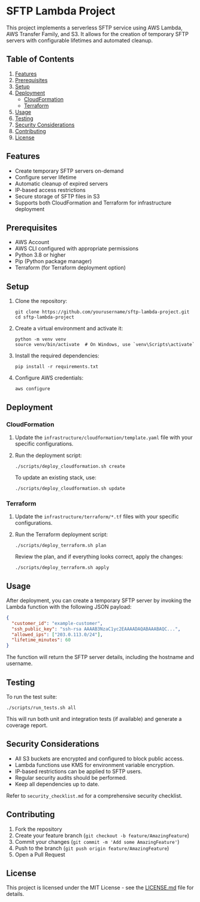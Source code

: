 # SFTP Lambda Project

This project implements a serverless SFTP service using AWS Lambda, AWS Transfer Family, and S3. It allows for the creation of temporary SFTP servers with configurable lifetimes and automated cleanup.

## Table of Contents

1. [Features](#features)
2. [Prerequisites](#prerequisites)
3. [Setup](#setup)
4. [Deployment](#deployment)
   - [CloudFormation](#cloudformation)
   - [Terraform](#terraform)
5. [Usage](#usage)
6. [Testing](#testing)
7. [Security Considerations](#security-considerations)
8. [Contributing](#contributing)
9. [License](#license)

## Features

- Create temporary SFTP servers on-demand
- Configure server lifetime
- Automatic cleanup of expired servers
- IP-based access restrictions
- Secure storage of SFTP files in S3
- Supports both CloudFormation and Terraform for infrastructure deployment

## Prerequisites

- AWS Account
- AWS CLI configured with appropriate permissions
- Python 3.8 or higher
- Pip (Python package manager)
- Terraform (for Terraform deployment option)

## Setup

1. Clone the repository:
   ```
   git clone https://github.com/yourusername/sftp-lambda-project.git
   cd sftp-lambda-project
   ```

2. Create a virtual environment and activate it:
   ```
   python -m venv venv
   source venv/bin/activate  # On Windows, use `venv\Scripts\activate`
   ```

3. Install the required dependencies:
   ```
   pip install -r requirements.txt
   ```

4. Configure AWS credentials:
   ```
   aws configure
   ```

## Deployment

### CloudFormation

1. Update the `infrastructure/cloudformation/template.yaml` file with your specific configurations.

2. Run the deployment script:
   ```
   ./scripts/deploy_cloudformation.sh create
   ```

   To update an existing stack, use:
   ```
   ./scripts/deploy_cloudformation.sh update
   ```

### Terraform

1. Update the `infrastructure/terraform/*.tf` files with your specific configurations.

2. Run the Terraform deployment script:
   ```
   ./scripts/deploy_terraform.sh plan
   ```

   Review the plan, and if everything looks correct, apply the changes:
   ```
   ./scripts/deploy_terraform.sh apply
   ```

## Usage

After deployment, you can create a temporary SFTP server by invoking the Lambda function with the following JSON payload:

```json
{
  "customer_id": "example-customer",
  "ssh_public_key": "ssh-rsa AAAAB3NzaC1yc2EAAAADAQABAAABAQC...",
  "allowed_ips": ["203.0.113.0/24"],
  "lifetime_minutes": 60
}
```

The function will return the SFTP server details, including the hostname and username.

## Testing

To run the test suite:

```
./scripts/run_tests.sh all
```

This will run both unit and integration tests (if available) and generate a coverage report.

## Security Considerations

- All S3 buckets are encrypted and configured to block public access.
- Lambda functions use KMS for environment variable encryption.
- IP-based restrictions can be applied to SFTP users.
- Regular security audits should be performed.
- Keep all dependencies up to date.

Refer to `security_checklist.md` for a comprehensive security checklist.

## Contributing

1. Fork the repository
2. Create your feature branch (`git checkout -b feature/AmazingFeature`)
3. Commit your changes (`git commit -m 'Add some AmazingFeature'`)
4. Push to the branch (`git push origin feature/AmazingFeature`)
5. Open a Pull Request

## License

This project is licensed under the MIT License - see the [LICENSE.md](LICENSE.md) file for details.